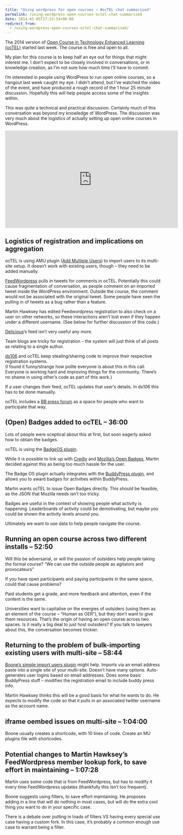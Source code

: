 ```yaml
---
title: "Using wordpress for open courses – #ocTEL chat summarised"
permalink: /using-wordpress-open-courses-octel-chat-summarised
date: 2014-05-05T17:23:54+00:00
redirect_from:
  - /using-wordpress-open-courses-octel-chat-summarised/
---
```


The 2014 version of [Open Course in Technology Enhanced Learning (ocTEL)](http://octel.alt.ac.uk/) started last week. The course is free and open to all.

My plan for this course is to keep half an eye out for things that might interest me. I don’t expect to be closely involved in conversations, or in knowledge creation, as I’m not sure how much time I’ll have to commit.

I’m interested in people using WordPress to run open online courses, so a hangout last week caught my eye. I didn’t attend, but I’ve watched the video of the event, and have produced a rough record of the 1 hour 25 minute discussion. Hopefully this will help people access some of the insights within.

This was quite a technical and practical discussion. Certainly much of this conversation was beyond my knowledge of WordPress. The discussion was very much about the logistics of actually setting up open online courses in WordPress.

<iframe width="560" height="315" src="https://www.youtube.com/embed/cpxCwxo4hBQ" frameborder="0" allowfullscreen></iframe>

## Logistics of registration and implications on aggregation

ocTEL is using AMU plugin ([Add Multiple Users](https://wordpress.org/plugins/add-multiple-users/)) to import users to its multi-site setup. It doesn’t work with existing users, though – they need to be added manually.

[FeedWordpress](https://wordpress.org/plugins/feedwordpress/) pulls in tweets for comments in ocTEL. Potentially this could cause fragmentation of conversation, as people comment on an imported tweet inside the WordPress environment. Outside the course, the comment would not be associated with the original tweet. Some people have seen the pulling in of tweets as a bug rather than a feature.

Martin Hawksey has edited Feedwordpress registration to also check on a user on other networks, so these interactions aren’t lost even if they happen under a different username. (See below for further discussion of this code.)

[Delicious](https://delicious.com/)‘s feed isn’t very useful any more.

Team blogs are tricky for registration – the system will just think of all posts as relating to a single author.

[ds106](http://ds106.us/) and ocTEL keep stealing/sharing code to improve their respective registration systems.  
(I found it funny/strange how polite everyone is about this in this call. Everyone is working hard and improving things for the community. There’s no shame in using other’s code as part of this work.)

If a user changes their feed, ocTEL updates that user’s details. In ds106 this has to be done manually.

ocTEL includes a [BB press forum](https://wordpress.org/plugins/bbpress/) as a space for people who want to participate that way.

## (Open) Badges added to ocTEL – 36:00

Lots of people were sceptical about this at first, but soon eagerly asked how to obtain the badges.

ocTEL is using the [BadgeOS plugin](http://wordpress.org/plugins/badgeos/).

While it is possible to link up with [Credly](https://credly.com/) and [Mozilla’s Open Badges](http://www.openbadges.org/), Martin decided against this as being too much hassle for the user.

The Badge OS plugin actually integrates with the [BuddyPress plugin](https://wordpress.org/plugins/buddypress/), and allows you to award badges for activities within BuddyPress.

Martin wants ocTEL to issue Open Badges directly. This should be feasible, as the JSON that Mozilla needs isn’t too tricky.

Badges are useful in the context of showing people what activity is happening. Leaderboards of activity could be demotivating, but maybe you could be shown the activity levels around you.

Ultimately we want to use data to help people navigate the course.

## Running an open course across two different installs – 52:50

Will this be adversarial, or will the passion of outsiders help people taking the formal course? “We can use the outside people as agitators and provocateurs”

If you have open participants and paying participants in the same space, could that cause problems?

Paid students get a grade, and more feedback and attention, even if the content is the same.

Universities want to capitalise on the energies of outsiders (using them as an element of the course – “Human as OER”), but they don’t want to give them resources. That’s the origin of having an open course across two spaces. Is it really a big deal to just host outsiders? If you talk to lawyers about this, the conversation becomes trickier.

## Returning to the problem of bulk-importing existing users with multi-site – 58:44

[Boone’s simple import users plugin](http://teleogistic.net/code/wordpresswordpress-mu/simple-import-users/) might help. Imports via an email address paste into a single site of your multi-site. Doesn’t have many options. Auto-generates user logins based on email addresses. Does some basic BuddyPress stuff – modifies the registration email to include buddy press info.

Martin Hawksey thinks this will be a good basis for what he wants to do. He expects to modify the code so that it pulls in an associated twitter username as the account name.

## iframe oembed issues on multi-site – 1:04:00

Boone usually creates a shortcode, with 10 lines of code. Create an MU plugins file with shortcodes.

## Potential changes to Martin Hawksey’s FeedWordpress member lookup fork, to save effort in maintaining – 1:07:28

Martin uses some code that is from FeedWordpress, but has to modify it every time FeedWordpress updates (thankfully this isn’t too frequent).

Boone suggests using filters, to save effort maintaining. He proposes adding in a line that will do nothing in most cases, but will do the extra cool thing you want to do in your specific case.

There is a debate over putting in loads of filters VS having every special use case having a custom fork. In this case, it’s probably a common enough use case to warrant being a filter.